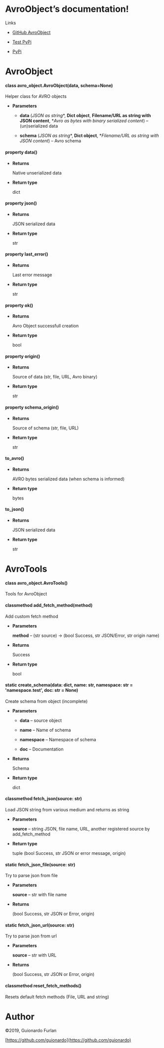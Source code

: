 <!-- AvroObject documentation master file, created by
sphinx-quickstart on Tue Sep 24 23:19:20 2019.
You can adapt this file completely to your liking, but it should at least
contain the root `toctree` directive. -->
# AvroObject’s documentation!

Links


* [GitHub AvroObject]([https://github.com/guionardo/py_avroobject](https://github.com/guionardo/py_avroobject))


* [Test PyPi]([https://test.pypi.org/project/avro-object-pkg-guionardo/](https://test.pypi.org/project/avro-object-pkg-guionardo/))


* [PyPi]([https://pypi.org/project/avro-object-pkg-guionardo/](https://pypi.org/project/avro-object-pkg-guionardo/))

# AvroObject


#### class avro_object.AvroObject(data, schema=None)
Helper class for AVRO objects


* **Parameters**

    
    * **data** (*JSON as string**, **Dict object**, **Filename/URL as string with JSON content**, **Avro as bytes with binary serialized content*) – (un)serialized data


    * **schema** (*JSON as string**, **Dict object**, **Filename/URL as string with JSON content*) – Avro schema



#### property data()

* **Returns**

    Native unserialized data



* **Return type**

    dict



#### property json()

* **Returns**

    JSON serialized data



* **Return type**

    str



#### property last_error()

* **Returns**

    Last error message



* **Return type**

    str



#### property ok()

* **Returns**

    Avro Object successfull creation



* **Return type**

    bool



#### property origin()

* **Returns**

    Source of data (str, file, URL, Avro binary)



* **Return type**

    str



#### property schema_origin()

* **Returns**

    Source of schema (str, file, URL)



* **Return type**

    str



#### to_avro()

* **Returns**

    AVRO bytes serialized data (when schema is informed)



* **Return type**

    bytes



#### to_json()

* **Returns**

    JSON serialized data



* **Return type**

    str


# AvroTools


#### class avro_object.AvroTools()
Tools for AvroObject


#### classmethod add_fetch_method(method)
Add custom fetch method


* **Parameters**

    **method** – (str source) -> (bool Success, str JSON/Error, str origin name)



* **Returns**

    Success



* **Return type**

    bool



#### static create_schema(data: dict, name: str, namespace: str = 'namespace.test', doc: str = None)
Create schema from object (incomplete)


* **Parameters**

    
    * **data** – source object


    * **name** – Name of schema


    * **namespace** – Namespace of schema


    * **doc** – Documentation



* **Returns**

    Schema



* **Return type**

    dict



#### classmethod fetch_json(source: str)
Load JSON string from various medium and returns as string


* **Parameters**

    **source** – string JSON, file name, URL, another registered source by add_fetch_method



* **Return type**

    tuple (bool Success, str JSON or error message, origin)



#### static fetch_json_file(source: str)
Try to parse json from file


* **Parameters**

    **source** – str with file name



* **Returns**

    (bool Success, str JSON or Error, origin)



#### static fetch_json_url(source: str)
Try to parse json from url


* **Parameters**

    **source** – str with URL



* **Returns**

    (bool Success, str JSON or Error, origin)



#### classmethod reset_fetch_methods()
Resets default fetch methods (File, URL and string)

# Author

©2019, Guionardo Furlan

[https://github.com/guionardo](https://github.com/guionardo)
